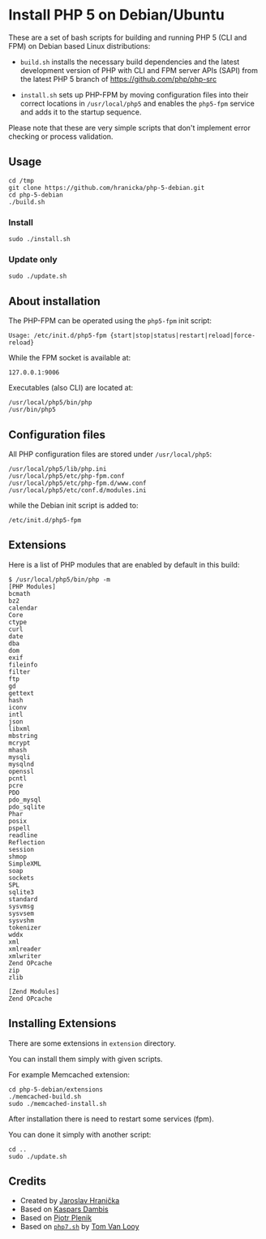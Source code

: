 # Install PHP 5 on Debian/Ubuntu

These are a set of bash scripts for building and running PHP 5 (CLI and FPM) on Debian based Linux distributions:

- `build.sh` installs the necessary build dependencies and the latest development version of PHP with CLI and FPM server APIs (SAPI) from the latest PHP 5 branch of https://github.com/php/php-src

- `install.sh` sets up PHP-FPM by moving configuration files into their correct locations in `/usr/local/php5` and enables the `php5-fpm` service and adds it to the startup sequence.

Please note that these are very simple scripts that don't implement error checking or process validation.

## Usage

	cd /tmp
	git clone https://github.com/hranicka/php-5-debian.git
	cd php-5-debian
	./build.sh

### Install

	sudo ./install.sh

### Update only

	sudo ./update.sh

## About installation

The PHP-FPM can be operated using the `php5-fpm` init script:

	Usage: /etc/init.d/php5-fpm {start|stop|status|restart|reload|force-reload}

While the FPM socket is available at:

	127.0.0.1:9006

Executables (also CLI) are located at:

	/usr/local/php5/bin/php
	/usr/bin/php5

## Configuration files

All PHP configuration files are stored under `/usr/local/php5`:

	/usr/local/php5/lib/php.ini
	/usr/local/php5/etc/php-fpm.conf
	/usr/local/php5/etc/php-fpm.d/www.conf
	/usr/local/php5/etc/conf.d/modules.ini

while the Debian init script is added to:

	/etc/init.d/php5-fpm

## Extensions

Here is a list of PHP modules that are enabled by default in this build:

	$ /usr/local/php5/bin/php -m
	[PHP Modules]
	bcmath
	bz2
	calendar
	Core
	ctype
	curl
	date
	dba
	dom
	exif
	fileinfo
	filter
	ftp
	gd
	gettext
	hash
	iconv
	intl
	json
	libxml
	mbstring
	mcrypt
	mhash
	mysqli
	mysqlnd
	openssl
	pcntl
	pcre
	PDO
	pdo_mysql
	pdo_sqlite
	Phar
	posix
	pspell
	readline
	Reflection
	session
	shmop
	SimpleXML
	soap
	sockets
	SPL
	sqlite3
	standard
	sysvmsg
	sysvsem
	sysvshm
	tokenizer
	wddx
	xml
	xmlreader
	xmlwriter
	Zend OPcache
	zip
	zlib

	[Zend Modules]
	Zend OPcache

## Installing Extensions

There are some extensions in `extension` directory.

You can install them simply with given scripts.

For example Memcached extension:

	cd php-5-debian/extensions
	./memcached-build.sh
	sudo ./memcached-install.sh

After installation there is need to restart some services (fpm).

You can done it simply with another script:

	cd ..
	sudo ./update.sh

## Credits

- Created by [Jaroslav Hranička](https://hranicka.cz)
- Based on [Kaspars Dambis](https://github.com/kasparsd/php-7-debian)
- Based on [Piotr Plenik](https://github.com/jupeter)
- Based on [`php7.sh`](https://gist.github.com/tvlooy/953a7c0658e70b573ab4) by [Tom Van Looy](http://www.intracto.com/nl/blog/running-symfony2-on-php7)
